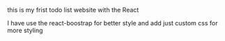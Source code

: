 this is my frist todo list website with the React

I have use the react-boostrap for better style and add just custom css for more styling
